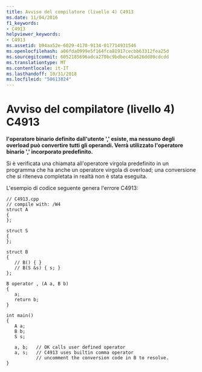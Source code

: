 ```yaml
---
title: Avviso del compilatore (livello 4) C4913
ms.date: 11/04/2016
f1_keywords:
- C4913
helpviewer_keywords:
- C4913
ms.assetid: b94aa52e-6029-4170-9134-017714931546
ms.openlocfilehash: a06fda0999e5f164fca81917cecbb63312fea25d
ms.sourcegitcommit: 6052185696adca270bc9bdbec45a626dd89cdcdd
ms.translationtype: MT
ms.contentlocale: it-IT
ms.lasthandoff: 10/31/2018
ms.locfileid: "50613824"
---
```

# <a name="compiler-warning-level-4-c4913"></a>Avviso del compilatore (livello 4) C4913

**l'operatore binario definito dall'utente ',' esiste, ma nessuno degli overload può convertire tutti gli operandi. Verrà utilizzato l'operatore binario ',' incorporato predefinito.**

Si è verificata una chiamata all'operatore virgola predefinito in un programma che ha anche un operatore virgola di overload; una conversione che si riteneva completata in realtà non è stata eseguita.

L'esempio di codice seguente genera l'errore C4913:

```
// C4913.cpp
// compile with: /W4
struct A
{
};

struct S
{
};

struct B
{
   // B() { }
   // B(S &s) { s; }
};

B operator , (A a, B b)
{
   a;
   return b;
}

int main()
{
   A a;
   B b;
   S s;

   a, b;   // OK calls user defined operator
   a, s;   // C4913 uses builtin comma operator
           // uncomment the conversion code in B to resolve.
}
```